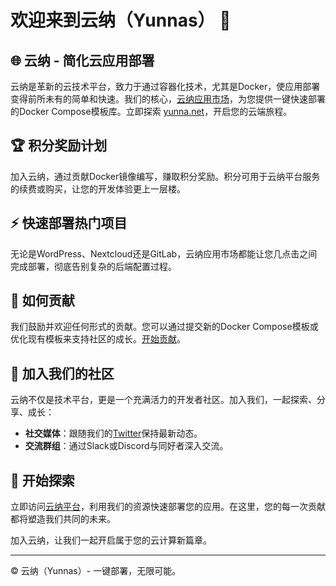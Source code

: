 # 欢迎来到云纳（Yunnas） 🚀

## 🌐 云纳 - 简化云应用部署

云纳是革新的云技术平台，致力于通过容器化技术，尤其是Docker，使应用部署变得前所未有的简单和快速。我们的核心，[云纳应用市场](https://github.com/yunnas/yunna-store)，为您提供一键快速部署的Docker Compose模板库。立即探索 [yunna.net](https://yunna.net/)，开启您的云端旅程。

## 🏆 积分奖励计划

加入云纳，通过贡献Docker镜像编写，赚取积分奖励。积分可用于云纳平台服务的续费或购买，让您的开发体验更上一层楼。

## ⚡ 快速部署热门项目

无论是WordPress、Nextcloud还是GitLab，云纳应用市场都能让您几点击之间完成部署，彻底告别复杂的后端配置过程。

## 🤲 如何贡献

我们鼓励并欢迎任何形式的贡献。您可以通过提交新的Docker Compose模板或优化现有模板来支持社区的成长。[开始贡献](https://github.com/yunnas/yunna-store)。

## 👥 加入我们的社区

云纳不仅是技术平台，更是一个充满活力的开发者社区。加入我们，一起探索、分享、成长：

- **社交媒体**：跟随我们的[Twitter](https://twitter.com/yunnas)保持最新动态。
- **交流群组**：通过Slack或Discord与同好者深入交流。

## 🚀 开始探索

立即访问[云纳平台](https://yunna.net/)，利用我们的资源快速部署您的应用。在这里，您的每一次贡献都将塑造我们共同的未来。

加入云纳，让我们一起开启属于您的云计算新篇章。

---

© 云纳（Yunnas）- 一键部署，无限可能。

